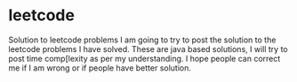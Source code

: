 # leetcode
Solution to leetcode problems
I am going to try to post the solution to the leetcode problems I have solved. These are java based solutions, I will try to post time comp[lexity as per my understanding. I hope people can correct me if I am wrong or if people have better solution.
